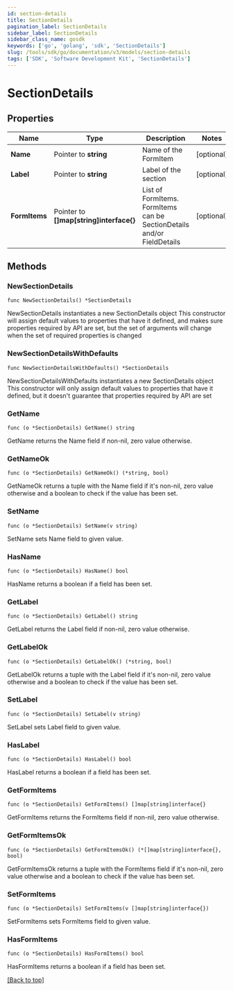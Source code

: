 ```yaml
---
id: section-details
title: SectionDetails
pagination_label: SectionDetails
sidebar_label: SectionDetails
sidebar_class_name: gosdk
keywords: ['go', 'golang', 'sdk', 'SectionDetails'] 
slug: /tools/sdk/go/documentation/v3/models/section-details
tags: ['SDK', 'Software Development Kit', 'SectionDetails']
---
```


# SectionDetails

## Properties

Name | Type | Description | Notes
------------ | ------------- | ------------- | -------------
**Name** | Pointer to **string** | Name of the FormItem | [optional] 
**Label** | Pointer to **string** | Label of the section | [optional] 
**FormItems** | Pointer to **[]map[string]interface{}** | List of FormItems. FormItems can be SectionDetails and/or FieldDetails | [optional] 

## Methods

### NewSectionDetails

`func NewSectionDetails() *SectionDetails`

NewSectionDetails instantiates a new SectionDetails object
This constructor will assign default values to properties that have it defined,
and makes sure properties required by API are set, but the set of arguments
will change when the set of required properties is changed

### NewSectionDetailsWithDefaults

`func NewSectionDetailsWithDefaults() *SectionDetails`

NewSectionDetailsWithDefaults instantiates a new SectionDetails object
This constructor will only assign default values to properties that have it defined,
but it doesn't guarantee that properties required by API are set

### GetName

`func (o *SectionDetails) GetName() string`

GetName returns the Name field if non-nil, zero value otherwise.

### GetNameOk

`func (o *SectionDetails) GetNameOk() (*string, bool)`

GetNameOk returns a tuple with the Name field if it's non-nil, zero value otherwise
and a boolean to check if the value has been set.

### SetName

`func (o *SectionDetails) SetName(v string)`

SetName sets Name field to given value.

### HasName

`func (o *SectionDetails) HasName() bool`

HasName returns a boolean if a field has been set.

### GetLabel

`func (o *SectionDetails) GetLabel() string`

GetLabel returns the Label field if non-nil, zero value otherwise.

### GetLabelOk

`func (o *SectionDetails) GetLabelOk() (*string, bool)`

GetLabelOk returns a tuple with the Label field if it's non-nil, zero value otherwise
and a boolean to check if the value has been set.

### SetLabel

`func (o *SectionDetails) SetLabel(v string)`

SetLabel sets Label field to given value.

### HasLabel

`func (o *SectionDetails) HasLabel() bool`

HasLabel returns a boolean if a field has been set.

### GetFormItems

`func (o *SectionDetails) GetFormItems() []map[string]interface{}`

GetFormItems returns the FormItems field if non-nil, zero value otherwise.

### GetFormItemsOk

`func (o *SectionDetails) GetFormItemsOk() (*[]map[string]interface{}, bool)`

GetFormItemsOk returns a tuple with the FormItems field if it's non-nil, zero value otherwise
and a boolean to check if the value has been set.

### SetFormItems

`func (o *SectionDetails) SetFormItems(v []map[string]interface{})`

SetFormItems sets FormItems field to given value.

### HasFormItems

`func (o *SectionDetails) HasFormItems() bool`

HasFormItems returns a boolean if a field has been set.


[[Back to top]](#) 


